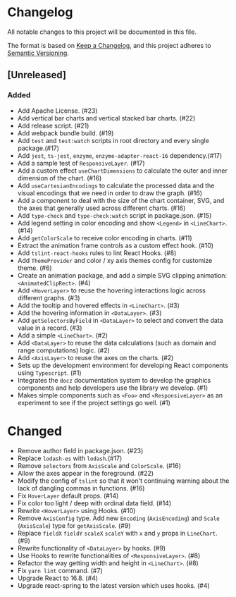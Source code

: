 # Changelog
All notable changes to this project will be documented in this file.

The format is based on [Keep a Changelog](https://keepachangelog.com/en/1.0.0/),
and this project adheres to [Semantic Versioning](https://semver.org/spec/v2.0.0.html).

## [Unreleased]

### Added
- Add Apache License. (#23)
- Add vertical bar charts and vertical stacked bar charts. (#22)
- Add release script. (#21)
- Add webpack bundle build. (#19)
- Add `test` and `test:watch` scripts in root directory and every single package.(#17)
- Add `jest`, `ts-jest`, `enzyme`, `enzyme-adapter-react-16` dependency.(#17)
- Add a sample test of `ResponsiveLayer`. (#17)
- Add a custom effect `useChartDimensions` to calculate the outer and inner dimension of the chart. (#16)
- Add `useCartesianEncodings` to calculate the processed data and the visual encodings that we need in order to draw the graph. (#16)
- Add a <SvgWithAxisFrame> component to deal with the size of the chart container, SVG, and the axes that generally used across different charts. (#16)
- Add `type-check` and `type-check:watch` script in package.json. (#15)
- Add legend setting in color encoding and show `<Legend>` in `<LineChart>`. (#14)
- Add `getColorScale` to receive color encoding in charts. (#11)
- Extract the animation frame controls as a custom effect hook. (#10)
- Add `tslint-react-hooks` rules to lint React Hooks. (#8)
- Add `ThemeProvider` and color / xy axis themes config for customize theme. (#6)
- Create an animation package, and add a simple SVG clipping animation: `<AnimatedClipRect>`. (#4)
- Add `<HoverLayer>` to reuse the hovering interactions logic across different graphs. (#3)
- Add the tooltip and hovered effects in `<LineChart>`. (#3)
- Add the hovering information in `<DataLayer>`. (#3)
- Add `getSelectorsByField` in `<DataLayer>` to select and convert the data value in a record. (#3)
- Add a simple `<LineChart>`. (#2)
- Add `<DataLayer>` to reuse the data calculations (such as domain and range computations) logic. (#2)
- Add `<AxisLayer>` to reuse the axes on the charts. (#2)
- Sets up the development environment for developing React components using `Typescript`. (#1)
- Integrates the `docz` documentation system to develop the graphics components and help developers use the library we develop. (#1)
- Makes simple components such as `<Foo>` and `<ResponsiveLayer>` as an experiment to see if the project settings go well. (#1)

# Changed
- Remove author field in package.json. (#23)
- Replace `lodash-es` with `lodash`.(#17)
- Remove `selectors` from `AxisScale` and `ColorScale`. (#16)
- Allow the axes appear in the foreground. (#22)
- Modify the config of `tslint` so that it won't continuing warning about the lack of dangling commas in functions. (#16)
- Fix `HoverLayer` default props. (#14)
- Fix color too light / deep with ordinal data field. (#14)
- Rewrite `<HoverLayer>` using Hooks. (#10)
- Remove `AxisConfig` type. Add new `Encoding` (`AxisEncoding`) and `Scale` (`AxisScale`) type for `getAxisScale`. (#9)
- Replace `fieldX` `fieldY` `scaleX` `scaleY` with `x` and `y` props in `LineChart`. (#9)
- Rewrite functionality of `<DataLayer>` by hooks. (#9)
- Use Hooks to rewrite functionalities of `<ResponsiveLayer>`. (#8)
- Refactor the way getting width and height in `<LineChart>`. (#8)
- Fix `yarn lint` command. (#7)
- Upgrade React to 16.8. (#4)
- Upgrade react-spring to the latest version which uses hooks. (#4)
